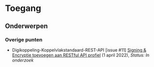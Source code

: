<!-----------------------------







   Dit bestand wordt automatisch gegenereerd.
   Handmatige toevoegingen worden overschreven.







----------------------------->
# Toegang
## Onderwerpen

### Overige punten
* Digikoppeling-Koppelvlakstandaard-REST-API [issue #11] [Signing & Encryptie toevoegen aan RESTful API profiel](https://github.com/Logius-standaarden/Digikoppeling-Koppelvlakstandaard-REST-API/issues/11) (1 april 2022), _Status: In onderzoek_
